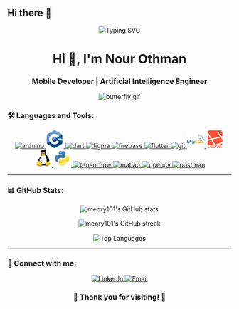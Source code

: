 ## Hi there 👋

<p align="center">
  <img src="https://readme-typing-svg.demolab.com?font=Fira+Code&size=24&pause=1000&color=8A2BE2&center=true&vCenter=true&width=1000&lines=Welcome+to+Nour's+Profile!+🌸;Full-Stack+Mobile+Developer+%7C+AI+Engineer+🤖" alt="Typing SVG" width="1000"/>
</p>

<h1 align="center">Hi 👋, I'm Nour Othman</h1>

<h3 align="center">Mobile Developer | Artificial Intelligence Engineer</h3>

<p align="center">
  <img src="https://i.pinimg.com/originals/c4/ff/f0/c4fff0ad83693d40f17b1d7efed0cd84.gif" width="width: 100%;" height="100" alt="butterfly gif"/>
</p>

### 🛠️ Languages and Tools:

<p align="center">
  <a href="https://www.arduino.cc/" target="_blank" rel="noreferrer">
    <img src="https://cdn.worldvectorlogo.com/logos/arduino-1.svg" alt="arduino" width="40" height="40"/>
  </a> 
  <a href="https://www.w3schools.com/cpp/" target="_blank" rel="noreferrer">
    <img src="https://raw.githubusercontent.com/devicons/devicon/master/icons/cplusplus/cplusplus-original.svg" alt="cplusplus" width="40" height="40"/>
  </a>
  <a href="https://dart.dev" target="_blank" rel="noreferrer">
    <img src="https://www.vectorlogo.zone/logos/dartlang/dartlang-icon.svg" alt="dart" width="40" height="40"/>
  </a>
  <a href="https://www.figma.com/" target="_blank" rel="noreferrer">
    <img src="https://www.vectorlogo.zone/logos/figma/figma-icon.svg" alt="figma" width="40" height="40"/>
  </a>
  <a href="https://firebase.google.com/" target="_blank" rel="noreferrer">
    <img src="https://www.vectorlogo.zone/logos/firebase/firebase-icon.svg" alt="firebase" width="40" height="40"/>
  </a>
  <a href="https://flutter.dev/" target="_blank" rel="noreferrer">
    <img src="https://www.vectorlogo.zone/logos/flutterio/flutterio-icon.svg" alt="flutter" width="40" height="40"/>
  </a>
  <a href="https://git-scm.com/" target="_blank" rel="noreferrer">
    <img src="https://www.vectorlogo.zone/logos/git-scm/git-scm-icon.svg" alt="git" width="40" height="40"/>
  </a>
  <a href="https://www.mysql.com/" target="_blank" rel="noreferrer">
    <img src="https://raw.githubusercontent.com/devicons/devicon/master/icons/mysql/mysql-original-wordmark.svg" alt="mysql" width="40" height="40"/>
  </a>
  <a href="https://laravel.com/" target="_blank" rel="noreferrer">
    <img src="https://raw.githubusercontent.com/devicons/devicon/master/icons/laravel/laravel-plain-wordmark.svg" alt="laravel" width="40" height="40"/>
  </a>
  <a href="https://www.linux.org/" target="_blank" rel="noreferrer">
    <img src="https://raw.githubusercontent.com/devicons/devicon/master/icons/linux/linux-original.svg" alt="linux" width="40" height="40"/>
  </a>
  <a href="https://www.python.org/" target="_blank" rel="noreferrer">
    <img src="https://raw.githubusercontent.com/devicons/devicon/master/icons/python/python-original.svg" alt="python" width="40" height="40"/>
  </a>
  <a href="https://www.tensorflow.org/" target="_blank" rel="noreferrer">
    <img src="https://www.vectorlogo.zone/logos/tensorflow/tensorflow-icon.svg" alt="tensorflow" width="40" height="40"/>
  </a>
  <a href="https://www.mathworks.com/" target="_blank" rel="noreferrer">
    <img src="https://upload.wikimedia.org/wikipedia/commons/2/21/Matlab_Logo.png" alt="matlab" width="40" height="40"/>
  </a>
  <a href="https://opencv.org/" target="_blank" rel="noreferrer">
    <img src="https://www.vectorlogo.zone/logos/opencv/opencv-icon.svg" alt="opencv" width="40" height="40"/>
  </a>
  <a href="https://www.postman.com/" target="_blank" rel="noreferrer">
    <img src="https://www.vectorlogo.zone/logos/getpostman/getpostman-icon.svg" alt="postman" width="40" height="40"/>
  </a>
</p>

---

### 📊 GitHub Stats:

<p align="center">
  <img align="center" src="https://github-readme-stats.vercel.app/api?username=meory101&show_icons=true&theme=radical&bg_color=00000000" alt="meory101's GitHub stats" />
</p>

<p align="center">
  <img align="center" src="https://github-readme-streak-stats.herokuapp.com/?user=meory101&theme=radical&background=00000000" alt="meory101's GitHub streak" />
</p>

<p align="center">
  <img align="center" src="https://github-readme-stats.vercel.app/api/top-langs/?username=meory101&layout=compact&theme=radical&bg_color=00000000" alt="Top Languages" />
</p>

---

### 🌸 Connect with me:

<p align="center">
  <a href="https://www.linkedin.com/in/nour-othman-85758626a/" target="_blank">
    <img src="https://img.shields.io/badge/LinkedIn-%236e7eff.svg?style=for-the-badge&logo=linkedin&logoColor=white" alt="LinkedIn" />
  </a>
  <a href="mailto:othmannour2001@gmail.com">
    <img src="https://img.shields.io/badge/Email-%23ff6666.svg?style=for-the-badge&logo=gmail&logoColor=white" alt="Email" />
  </a>
</p>

<h3 align="center">🌸 Thank you for visiting! 🌸</h3>
